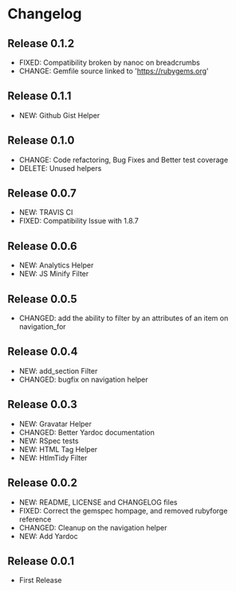 # Changelog

## Release 0.1.2

* FIXED:    Compatibility broken by nanoc on breadcrumbs
* CHANGE:   Gemfile source linked to 'https://rubygems.org'

## Release 0.1.1

* NEW:      Github Gist Helper

## Release 0.1.0

* CHANGE:   Code refactoring, Bug Fixes and Better test coverage
* DELETE:   Unused helpers

## Release 0.0.7

* NEW:      TRAVIS CI
* FIXED:    Compatibility Issue with 1.8.7

## Release 0.0.6

* NEW:      Analytics Helper
* NEW:      JS Minify Filter

## Release 0.0.5

* CHANGED:  add the ability to filter by an attributes of an item on navigation_for

## Release 0.0.4

* NEW:      add_section Filter
* CHANGED:  bugfix on navigation helper 

## Release 0.0.3

* NEW: 		  Gravatar Helper
* CHANGED:	Better Yardoc documentation
* NEW:		  RSpec tests
* NEW:		  HTML Tag Helper
* NEW:		  HtlmTidy Filter

## Release 0.0.2

* NEW:      README, LICENSE and CHANGELOG files
* FIXED:    Correct the gemspec hompage, and removed rubyforge reference
* CHANGED:  Cleanup on the navigation helper
* NEW:      Add Yardoc

## Release 0.0.1
* First Release
